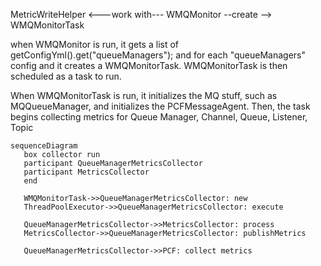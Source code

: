  

MetricWriteHelper  <---work with--- WMQMonitor --create --> WMQMonitorTask

when WMQMonitor is run, it gets a list of getConfigYml().get("queueManagers");
and for each "queueManagers" config and it creates a WMQMonitorTask.
WMQMonitorTask is then scheduled as a task to run.

When WMQMonitorTask is run, it initializes the MQ stuff, such as MQQueueManager, and initializes the PCFMessageAgent. 
Then, the task begins collecting metrics for Queue Manager, Channel, Queue, Listener, Topic 

```mermaid
sequenceDiagram
   box collector run
   participant QueueManagerMetricsCollector
   participant MetricsCollector
   end

   WMQMonitorTask->>QueueManagerMetricsCollector: new
   ThreadPoolExecutor->>QueueManagerMetricsCollector: execute

   QueueManagerMetricsCollector->>MetricsCollector: process
   MetricsCollector->>QueueManagerMetricsCollector: publishMetrics
     
   QueueManagerMetricsCollector->>PCF: collect metrics
```

